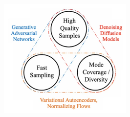 <!--ts-->


<!-- Created by https://github.com/ekalinin/github-markdown-toc -->
<!-- Added by: gil_diy, at: Sat 25 Mar 2023 03:32:17 PM IDT -->

<!--te-->


<p align="center">
  <img width="400" src="images/generative_deep_learning/image1.jpg" title="Look into the image">
</p>
